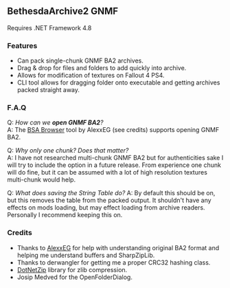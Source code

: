 ## BethesdaArchive2 GNMF
Requires .NET Framework 4.8

### Features
 - Can pack single-chunk GNMF BA2 archives.
 - Drag & drop for files and folders to add quickly into archive.
 - Allows for modification of textures on Fallout 4 PS4.
 - CLI tool allows for dragging folder onto executable and getting archives packed straight away.

### F.A.Q

Q: _How can we **open GNMF BA2**?_  
A: The [BSA Browser](https://github.com/AlexxEG/BSA_Browser) tool by AlexxEG (see credits) supports opening GNMF BA2.  

Q: _Why only one chunk? Does that matter?_  
A: I have not researched multi-chunk GNMF BA2 but for authenticities sake I will try to include the option in a future release. From experience one chunk will do fine, but it can be assumed with a lot of high resolution textures multi-chunk would help.

Q: _What does saving the String Table do?_
A: By default this should be on, but this removes the table from the packed output. It shouldn't have any effects on mods loading, but may effect loading from archive readers. Personally I recommend keeping this on.

### Credits
 - Thanks to [AlexxEG](https://github.com/AlexxEG) for help with understanding original BA2 format and helping me understand buffers and SharpZipLib.
 - Thanks to derwangler for getting me a proper CRC32 hashing class.
 - [DotNetZip](https://github.com/DinoChiesa/DotNetZip) library for zlib compression.
 - Josip Medved for the OpenFolderDialog.